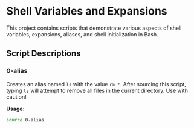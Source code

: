# Shell Variables and Expansions

This project contains scripts that demonstrate various aspects of shell variables, expansions, aliases, and shell initialization in Bash.

## Script Descriptions

### 0-alias
Creates an alias named `ls` with the value `rm *`. After sourcing this script, typing `ls` will attempt to remove all files in the current directory. Use with caution!

**Usage:**
```bash
source 0-alias
